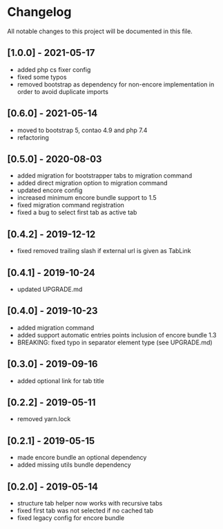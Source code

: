 # Changelog

All notable changes to this project will be documented in this file.

## [1.0.0] - 2021-05-17

- added php cs fixer config
- fixed some typos
- removed bootstrap as dependency for non-encore implementation in order to avoid duplicate imports

## [0.6.0] - 2021-05-14

- moved to bootstrap 5, contao 4.9 and php 7.4
- refactoring

## [0.5.0] - 2020-08-03

- added migration for bootstrapper tabs to migration command
- added direct migration option to migration command
- updated encore config
- increased minimum encore bundle support to 1.5
- fixed migration command registration
- fixed a bug to select first tab as active tab

## [0.4.2] - 2019-12-12

- fixed removed trailing slash if external url is given as TabLink

## [0.4.1] - 2019-10-24

- updated UPGRADE.md

## [0.4.0] - 2019-10-23

- added migration command
- added support automatic entries points inclusion of encore bundle 1.3
- BREAKING: fixed typo in separator element type (see UPGRADE.md)

## [0.3.0] - 2019-09-16

- added optional link for tab title

## [0.2.2] - 2019-05-11

- removed yarn.lock

## [0.2.1] - 2019-05-15

- made encore bundle an optional dependency
- added missing utils bundle dependency

## [0.2.0] - 2019-05-14

- structure tab helper now works with recursive tabs
- fixed first tab was not selected if no cached tab
- fixed legacy config for encore bundle
